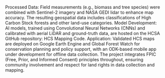 Processed Data:
 Field measurements (e.g., biomass and tree species) were combined with Sentinel-2 imagery and NASA GEDI lidar to enhance map accuracy. The resulting geospatial data includes classifications of High Carbon Stock forests and other land-use categories.
 Model Development:
 AI models, trained using Convolutional Neural Networks (CNNs) and calibrated with aerial LiDAR and ground-truth data, are hosted on the HCSA GitHub repository: HCS Mapping Code.
 Application:
 Validated HCS maps are deployed on Google Earth Engine and Global Forest Watch for conservation planning and policy support, with an ODK-based mobile app under development for offline data collection. The project integrates FPIC (Free, Prior, and Informed Consent) principles throughout, ensuring community involvement and respect for land rights in data collection and mapping.
